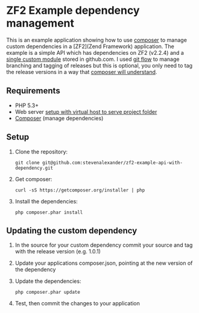 # ZF2 Example dependency management

This is an example application showing how to use [composer](http://getcomposer.org/) to manage custom dependencies in a [ZF2](Zend Framework) application. The example is a simple API which has dependencies on ZF2 (v2.2.4) and a [single custom module]() stored in github.com. I used [git flow](https://github.com/nvie/gitflow) to manage branching and tagging of releases but this is optional, you only need to tag the release versions in a way that [composer will understand](http://getcomposer.org/doc/02-libraries.md#tags).

## Requirements

* PHP 5.3+
* Web server [setup with virtual host to serve project folder](http://framework.zend.com/manual/2.2/en/user-guide/skeleton-application.html#virtual-host)
* [Composer](http://getcomposer.org/) (manage dependencies)

## Setup

1. Clone the repository:

    ```
    git clone git@github.com:stevenalexander/zf2-example-api-with-dependency.git
    ```

2. Get composer:

    ```
    curl -sS https://getcomposer.org/installer | php
    ```

3. Install the dependencies:

    ```
    php composer.phar install
    ```

## Updating the custom dependency

1. In the source for your custom dependency commit your source and tag with the release version (e.g. 1.0.1)

2. Update your applications composer.json, pointing at the new version of the dependency

3. Update the dependencies:

    ```
    php composer.phar update
    ```

4. Test, then commit the changes to your application